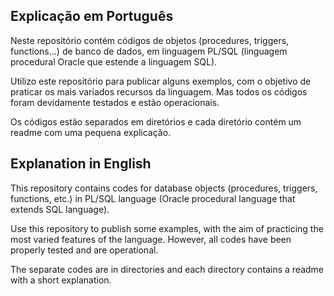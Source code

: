 ## Explicação em Português

Neste repositório contém códigos de objetos (procedures, triggers, functions...) de banco de dados, em linguagem PL/SQL (linguagem procedural Oracle que estende a linguagem SQL).

Utilizo este repositório para publicar alguns exemplos, com o objetivo de praticar os mais variados recursos da linguagem. Mas todos os códigos foram devidamente testados e estão operacionais.

Os códigos estão separados em diretórios e cada diretório contém um readme com uma pequena explicação.




## Explanation in English

This repository contains codes for database objects (procedures, triggers, functions, etc.) in PL/SQL language (Oracle procedural language that extends SQL language).

Use this repository to publish some examples, with the aim of practicing the most varied features of the language. However, all codes have been properly tested and are operational.

The separate codes are in directories and each directory contains a readme with a short explanation.
